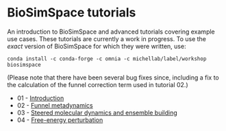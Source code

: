 # BioSimSpace tutorials

An introduction to BioSimSpace and advanced tutorials covering example use cases.
These tutorials are currently a work in progress. To use the _exact_ version of
BioSimSpace for which they were written, use:

```
conda install -c conda-forge -c omnia -c michellab/label/workshop biosimspace
```

(Please note that there have been several bug fixes since, including a fix
to the calculation of the funnel correction term used in tutorial 02.)

* 01 - [Introduction](01_introduction)
* 02 - [Funnel metadynamics](02_funnel_metad)
* 03 - [Steered molecular dynamics and ensemble building](03_steered_md)
* 04 - [Free-energy perturbation](04_fep)
